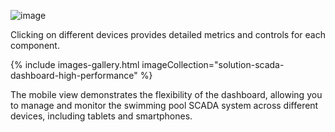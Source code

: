 ![image](https://img.thingsboard.io/solutions/swimming_pool_scada_system/scada-high-performance-systems-1.png)

Clicking on different devices provides detailed metrics and controls for each component.

{% include images-gallery.html imageCollection="solution-scada-dashboard-high-performance" %}

The mobile view demonstrates the flexibility of the dashboard, allowing you to manage and monitor the swimming pool SCADA system across different devices, including tablets and smartphones.

<object width="50%" data="https://img.thingsboard.io/solutions/swimming_pool_scada_system/scada-tablet-and-mobile-high-performance.png"></object>